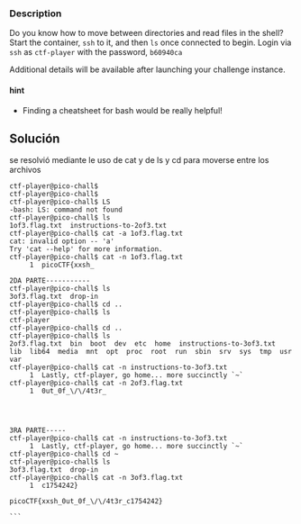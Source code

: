 ### Description
Do you know how to move between directories and read files in the shell? Start the container, `ssh` to it, and then `ls` once connected to begin. Login via `ssh` as `ctf-player` with the password, `b60940ca`

Additional details will be available after launching your challenge instance.
#### hint
- Finding a cheatsheet for bash would be really helpful!
## Solución
se resolvió mediante le uso de cat y de ls y cd para moverse entre los archivos


````
ctf-player@pico-chall$ 
ctf-player@pico-chall$ 
ctf-player@pico-chall$ LS
-bash: LS: command not found
ctf-player@pico-chall$ ls
1of3.flag.txt  instructions-to-2of3.txt
ctf-player@pico-chall$ cat -a 1of3.flag.txt
cat: invalid option -- 'a'
Try 'cat --help' for more information.
ctf-player@pico-chall$ cat -n 1of3.flag.txt
     1  picoCTF{xxsh_
     
2DA PARTE-----------
ctf-player@pico-chall$ ls
3of3.flag.txt  drop-in
ctf-player@pico-chall$ cd ..
ctf-player@pico-chall$ ls
ctf-player
ctf-player@pico-chall$ cd ..
ctf-player@pico-chall$ ls
2of3.flag.txt  bin  boot  dev  etc  home  instructions-to-3of3.txt  lib  lib64  media  mnt  opt  proc  root  run  sbin  srv  sys  tmp  usr  var
ctf-player@pico-chall$ cat -n instructions-to-3of3.txt 
     1  Lastly, ctf-player, go home... more succinctly `~`
ctf-player@pico-chall$ cat -n 2of3.flag.txt
     1  0ut_0f_\/\/4t3r_




3RA PARTE-----
ctf-player@pico-chall$ cat -n instructions-to-3of3.txt 
     1  Lastly, ctf-player, go home... more succinctly `~`
ctf-player@pico-chall$ cd ~
ctf-player@pico-chall$ ls
3of3.flag.txt  drop-in
ctf-player@pico-chall$ cat -n 3of3.flag.txt
     1  c1754242}
     
picoCTF{xxsh_0ut_0f_\/\/4t3r_c1754242}

```